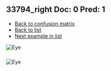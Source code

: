 ## 33794_right Doc: 0 Pred: 1
- [Back to confusion matrix](https://github.com/juliandewit/kaggle_retinopathy/blob/master/matrix.md)
- [Back to list](https://github.com/juliandewit/kaggle_retinopathy/blob/master/lists/01/list.md)
- [Next example in list](https://github.com/juliandewit/kaggle_retinopathy/blob/master/lists/01/33/33824_left.md)

![Eye](https://retinopaty.blob.core.windows.net/size1024/33794_right_0.jpeg)

### 

![Eye]()
